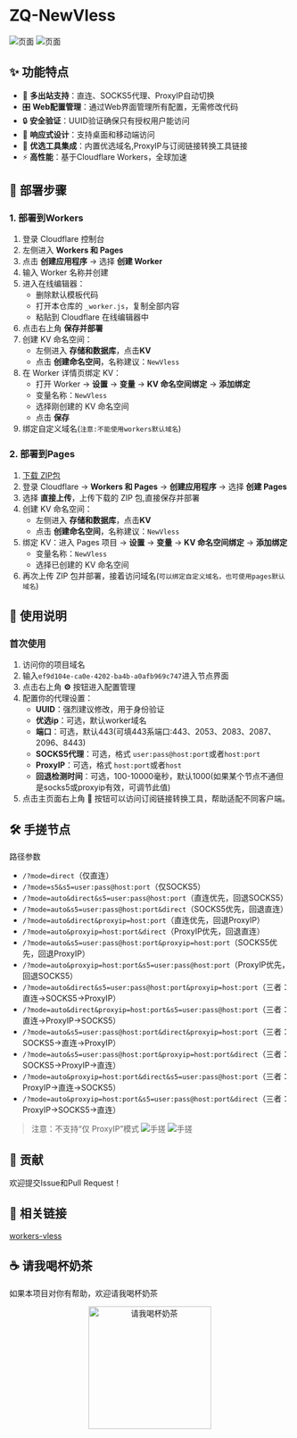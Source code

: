 # ZQ-NewVless

![页面](src/3.png)
![页面](src/4.png)


## ✨ 功能特点

- 🚀 **多出站支持**：直连、SOCKS5代理、ProxyIP自动切换
- 🎛️ **Web配置管理**：通过Web界面管理所有配置，无需修改代码
- 🔒 **安全验证**：UUID验证确保只有授权用户能访问
- 📱 **响应式设计**：支持桌面和移动端访问
- 🎨 **优选工具集成**：内置优选域名,ProxyIP与订阅链接转换工具链接
- ⚡ **高性能**：基于Cloudflare Workers，全球加速

## 🚀 部署步骤

### 1. 部署到Workers

1. 登录 Cloudflare 控制台
2. 左侧进入 **Workers 和 Pages**
3. 点击 **创建应用程序** → 选择 **创建 Worker**
4. 输入 Worker 名称并创建
5. 进入在线编辑器：
   - 删除默认模板代码
   - 打开本仓库的 `_worker.js`，复制全部内容
   - 粘贴到 Cloudflare 在线编辑器中
6. 点击右上角 **保存并部署**
7. 创建 KV 命名空间：
   - 左侧进入 **存储和数据库**，点击**KV**
   - 点击 **创建命名空间**，名称建议：`NewVless`
8. 在 Worker 详情页绑定 KV：
   - 打开 Worker → **设置** → **变量** → **KV 命名空间绑定** → **添加绑定**
   - 变量名称：`NewVless`
   - 选择刚创建的 KV 命名空间
   - 点击 **保存**
9. 绑定自定义域名(`注意:不能使用workers默认域名`)

### 2. 部署到Pages
1. [下载 ZIP包](https://codeload.github.com/BAYUEQI/ZQ-NewVless/zip/refs/heads/main)
2. 登录 Cloudflare → **Workers 和 Pages** → **创建应用程序** → 选择 **创建 Pages**
3. 选择 **直接上传**，上传下载的 ZIP 包,直接保存并部署 
4. 创建 KV 命名空间：
   - 左侧进入 **存储和数据库**，点击**KV**
   - 点击 **创建命名空间**，名称建议：`NewVless`
5. 绑定 KV：进入 Pages 项目 → **设置** → **变量** → **KV 命名空间绑定** → **添加绑定**
   - 变量名称：`NewVless`
   - 选择已创建的 KV 命名空间
6. 再次上传 ZIP 包并部署，接着访问域名(`可以绑定自定义域名，也可使用pages默认域名`)


## 📖 使用说明

### 首次使用

1. 访问你的项目域名
2. 输入`ef9d104e-ca0e-4202-ba4b-a0afb969c747`进入节点界面
3. 点击右上角 **⚙️** 按钮进入配置管理
4. 配置你的代理设置：
   - **UUID**：强烈建议修改，用于身份验证
   - **优选ip**：可选，默认worker域名
   - **端口**：可选，默认443(可填443系端口:443、2053、2083、2087、2096、8443)
   - **SOCKS5代理**：可选，格式 `user:pass@host:port`或者`host:port`
   - **ProxyIP**：可选，格式 `host:port`或者`host`
   - **回退检测时间**：可选，100-10000毫秒，默认1000(如果某个节点不通但是socks5或proxyip有效，可调节此值)
5. 点击主页面右上角 **🔗** 按钮可以访问订阅链接转换工具，帮助适配不同客户端。



## 🛠️ 手搓节点
路径参数

* `/?mode=direct`（仅直连）
* `/?mode=s5&s5=user:pass@host:port`（仅SOCKS5）
* `/?mode=auto&direct&s5=user:pass@host:port`（直连优先，回退SOCKS5）
* `/?mode=auto&s5=user:pass@host:port&direct`（SOCKS5优先，回退直连）
* `/?mode=auto&direct&proxyip=host:port`（直连优先，回退ProxyIP）
* `/?mode=auto&proxyip=host:port&direct`（ProxyIP优先，回退直连）
* `/?mode=auto&s5=user:pass@host:port&proxyip=host:port`（SOCKS5优先，回退ProxyIP）
* `/?mode=auto&proxyip=host:port&s5=user:pass@host:port`（ProxyIP优先，回退SOCKS5）
* `/?mode=auto&direct&s5=user:pass@host:port&proxyip=host:port`（三者：直连→SOCKS5→ProxyIP）
* `/?mode=auto&direct&proxyip=host:port&s5=user:pass@host:port`（三者：直连→ProxyIP→SOCKS5）
* `/?mode=auto&s5=user:pass@host:port&direct&proxyip=host:port`（三者：SOCKS5→直连→ProxyIP）
* `/?mode=auto&s5=user:pass@host:port&proxyip=host:port&direct`（三者：SOCKS5→ProxyIP→直连）
* `/?mode=auto&proxyip=host:port&direct&s5=user:pass@host:port`（三者：ProxyIP→直连→SOCKS5）
* `/?mode=auto&proxyip=host:port&s5=user:pass@host:port&direct`（三者：ProxyIP→SOCKS5→直连）

> 注意：不支持“仅 ProxyIP”模式
![手搓](src/1.png)
![手搓](src/2.png)



## 🤝 贡献

欢迎提交Issue和Pull Request！



## 🔗 相关链接

[workers-vless](https://github.com/ymyuuu/workers-vless)
## ☕️ 请我喝杯奶茶

如果本项目对你有帮助，欢迎请我喝杯奶茶 

<p align="center">
  <img src="https://blog.520jacky.ip-ddns.com/img/8.jpg" alt="请我喝杯奶茶" width="220" />
</p>



